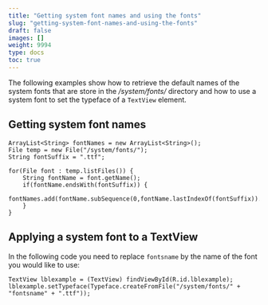 ```yaml
---
title: "Getting system font names and using the fonts"
slug: "getting-system-font-names-and-using-the-fonts"
draft: false
images: []
weight: 9994
type: docs
toc: true
---
```


The following examples show how to retrieve the default names of the system fonts that are store in the _/system/fonts/_ directory and how to use a system font to set the typeface of a `TextView` element.

## Getting system font names
    ArrayList<String> fontNames = new ArrayList<String>();
    File temp = new File("/system/fonts/");
    String fontSuffix = ".ttf";

    for(File font : temp.listFiles()) {
        String fontName = font.getName();
        if(fontName.endsWith(fontSuffix)) {
            fontNames.add(fontName.subSequence(0,fontName.lastIndexOf(fontSuffix)).toString());
        }
    }



## Applying a system font to a TextView
In the following code you need to replace `fontsname` by the name of the font you would like to use:

    TextView lblexample = (TextView) findViewById(R.id.lblexample);
    lblexample.setTypeface(Typeface.createFromFile("/system/fonts/" + "fontsname" + ".ttf"));

